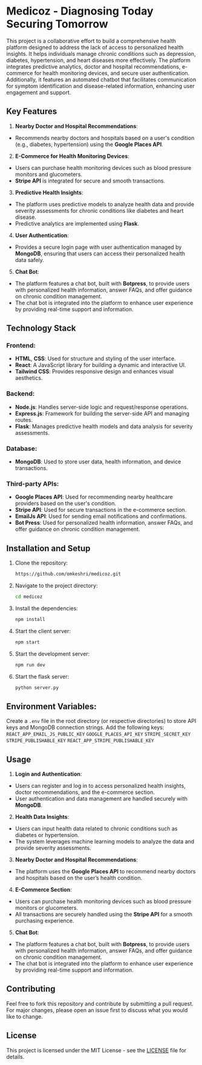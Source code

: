 # Medicoz - Diagnosing Today Securing Tomorrow

This project is a collaborative effort to build a comprehensive health platform designed to address the lack of access to personalized health insights. It helps individuals manage chronic conditions such as depression, diabetes, hypertension, and heart diseases more effectively. The platform integrates predictive analytics, doctor and hospital recommendations, e-commerce for health monitoring devices, and secure user authentication. Additionally, it features an automated chatbot that facilitates communication for symptom identification and disease-related information, enhancing user engagement and support.

## Key Features

1. **Nearby Doctor and Hospital Recommendations**:
  - Recommends nearby doctors and hospitals based on a user's condition (e.g., diabetes, hypertension) using the **Google Places API**.

2. **E-Commerce for Health Monitoring Devices**:
  - Users can purchase health monitoring devices such as blood pressure monitors and glucometers.
  - **Stripe API** is integrated for secure and smooth transactions.

3. **Predictive Health Insights**:
  - The platform uses predictive models to analyze health data and provide severity assessments for chronic conditions like diabetes and heart disease.
  - Predictive analytics are implemented using **Flask**.

4. **User Authentication**:
  - Provides a secure login page with user authentication managed by **MongoDB**, ensuring that users can access their personalized health data safely.
  
5. **Chat Bot**:
  - The platform features a chat bot, built with **Botpress**, to provide users with personalized health information, answer FAQs, and offer guidance on chronic condition management.
  - The chat bot is integrated into the platform to enhance user experience by providing real-time support and information.

## Technology Stack

### Frontend:
- **HTML**, **CSS**: Used for structure and styling of the user interface.
- **React**: A JavaScript library for building a dynamic and interactive UI.
- **Tailwind CSS**: Provides responsive design and enhances visual aesthetics.

### Backend:
- **Node.js**: Handles server-side logic and request/response operations.
- **Express.js**: Framework for building the server-side API and managing routes.
- **Flask**: Manages predictive health models and data analysis for severity assessments.

### Database:
- **MongoDB**: Used to store user data, health information, and device transactions.

### Third-party APIs:
- **Google Places API**: Used for recommending nearby healthcare providers based on the user's condition.
- **Stripe API**: Used for secure transactions in the e-commerce section.
- **EmailJs API**: Used for sending email notifications and confirmations.
- **Bot Press**: Used for personalized health information, answer FAQs, and offer guidance on chronic condition management.

## Installation and Setup

1. Clone the repository:
    ```bash
    https://github.com/omkeshri/medicoz.git
    ```

2. Navigate to the project directory:
    ```bash
    cd medicoz
    ```

3. Install the dependencies:
    ```bash
    npm install
    ```

4. Start the client server:
    ```bash
    npm start
    ```

5. Start the development server:
    ```bash
    npm run dev
    ```

6. Start the flask server:
    ```bash
    python server.py
    ```

## Environment Variables:

Create a `.env` file in the root directory (or respective directories) to store API keys and MongoDB connection strings. Add the following keys:
`REACT_APP_EMAIL_JS_PUBLIC_KEY`  `GOOGLE_PLACES_API_KEY`  `STRIPE_SECRET_KEY`  `STRIPE_PUBLISHABLE_KEY`  `REACT_APP_STRIPE_PUBLISHABLE_KEY`

## Usage

1. **Login and Authentication**:
  - Users can register and log in to access personalized health insights, doctor recommendations, and the e-commerce section.
  - User authentication and data management are handled securely with **MongoDB**.

2. **Health Data Insights**:
  - Users can input health data related to chronic conditions such as diabetes or hypertension.
  - The system leverages machine learning models to analyze the data and provide severity assessments.

3. **Nearby Doctor and Hospital Recommendations**:
  - The platform uses the **Google Places API** to recommend nearby doctors and hospitals based on the user’s health condition.

4. **E-Commerce Section**:
  - Users can purchase health monitoring devices such as blood pressure monitors or glucometers.
  - All transactions are securely handled using the **Stripe API** for a smooth purchasing experience.

5. **Chat Bot**:
  - The platform features a chat bot, built with **Botpress**, to provide users with personalized health information, answer FAQs, and offer guidance on chronic condition management.
  - The chat bot is integrated into the platform to enhance user experience by providing real-time support and information.


## Contributing

Feel free to fork this repository and contribute by submitting a pull request. For major changes, please open an issue first to discuss what you would like to change.

## License

This project is licensed under the MIT License - see the [LICENSE](LICENSE) file for details.
